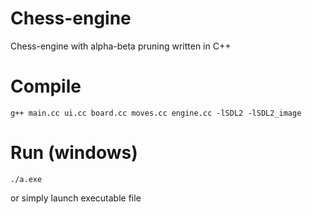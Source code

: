 # Chess-engine
Chess-engine with alpha-beta pruning written in C++

# Compile
```
g++ main.cc ui.cc board.cc moves.cc engine.cc -lSDL2 -lSDL2_image
```

# Run (windows)
```
./a.exe
``` 
or simply launch executable file


